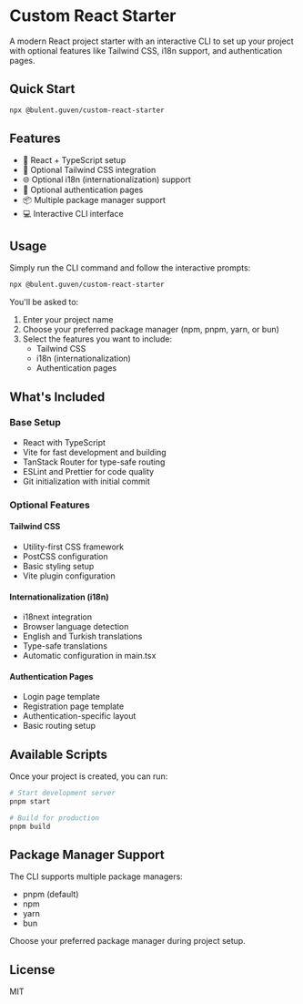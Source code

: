 # Custom React Starter

A modern React project starter with an interactive CLI to set up your project with optional features like Tailwind CSS, i18n support, and authentication pages.

## Quick Start

```bash
npx @bulent.guven/custom-react-starter
```

## Features

- 🚀 React + TypeScript setup
- 🎨 Optional Tailwind CSS integration
- 🌐 Optional i18n (internationalization) support
- 🔐 Optional authentication pages
- 📦 Multiple package manager support
- 💻 Interactive CLI interface

## Usage

Simply run the CLI command and follow the interactive prompts:

```bash
npx @bulent.guven/custom-react-starter
```

You'll be asked to:
1. Enter your project name
2. Choose your preferred package manager (npm, pnpm, yarn, or bun)
3. Select the features you want to include:
   - Tailwind CSS
   - i18n (internationalization)
   - Authentication pages

## What's Included

### Base Setup
- React with TypeScript
- Vite for fast development and building
- TanStack Router for type-safe routing
- ESLint and Prettier for code quality
- Git initialization with initial commit

### Optional Features

#### Tailwind CSS
- Utility-first CSS framework
- PostCSS configuration
- Basic styling setup
- Vite plugin configuration

#### Internationalization (i18n)
- i18next integration
- Browser language detection
- English and Turkish translations
- Type-safe translations
- Automatic configuration in main.tsx

#### Authentication Pages
- Login page template
- Registration page template
- Authentication-specific layout
- Basic routing setup

## Available Scripts

Once your project is created, you can run:

```bash
# Start development server
pnpm start

# Build for production
pnpm build
```

## Package Manager Support

The CLI supports multiple package managers:
- pnpm (default)
- npm
- yarn
- bun

Choose your preferred package manager during project setup.

## License

MIT
